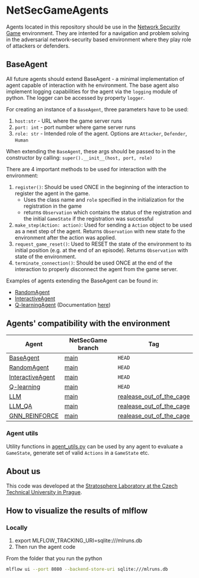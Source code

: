 # NetSecGameAgents
Agents located in this repository should be use in the [Network Security Game](https://github.com/stratosphereips/NetSecGame) environment. They are intented for a navigation and problem solving in the adversarial network-security based environment where they play role of attackers or defenders.

## BaseAgent
All future agents should extend BaseAgent - a minimal implementation of agent capable of interaction with he environment. The base agent also implement logging capabilities for the agent via the `logging` module of python. The logger can be accessed by property `logger`.

For creating an instance of a `BaseAgent`, three parameters have to be used:
1. `host:str` - URL where the game server runs
2. `port: int` - port number where  game server runs
3. `role: str` - Intended role of the agent. Options are `Attacker`, `Defender`, `Human`

When extending the `BaseAgent`, these args should be passed to in the constructor by calling:
```super().__init__(host, port, role)```

There are 4 important methods to be used for interaction with the environment:

1. `register()`: Should be used ONCE in the beginning of the interaction to register the agent in the game. 
    - Uses the class name and `role` specified in the initialization for the registration in the game
    - returns `Observation` which contains the status of the registration and the initial `GameState` if the registration was successful
2. `make_step(Action: action)`: Used for sending a `Action` object to be used as a next step of the agent. Returns `Observation` with new state fo the environment after the action was applied.
3. `request_game_reset()`: Used to RESET the state of the environment to its initial position (e.g. at the end of an episode). Returns `Observation` with state of the environment.
4. `terminate_connection()`: Should be used ONCE at the end of the interaction to properly disconnect the agent from the game server. 

Examples of agents extending the BaseAgent can be found in:
- [RandomAgent](./agents/random/random_agent.py)
- [InteractiveAgent](./agents/interactive_tui/interactive_tui.py)
- [Q-learningAgent](./agents/q_learning/q_agent.py) (Documentation [here](./docs/q-learning.md))

## Agents' compatibility with the environment

| Agent | NetSecGame branch | Tag|
| ----- |-----| ---- |
|[BaseAgent](./agents/base_agent.py) | [main](https://github.com/stratosphereips/NetSecGame/tree/main) | `HEAD`|
|[RandomAgent](./agents/random/random_agent.py) | [main](https://github.com/stratosphereips/NetSecGame/tree/main) | `HEAD`|
|[InteractiveAgent](./agents/interactive_tui/interactive_tui.py) | [main](https://github.com/stratosphereips/NetSecGame/tree/main) | `HEAD`|
|[Q-learning](./agents/q_learning/q_agent.py) | [main](https://github.com/stratosphereips/NetSecGame/tree/main) | `HEAD`|
|[LLM](./agents/llm/llm_agent.py)| [main](https://github.com/stratosphereips/NetSecGame/tree/main) | [realease_out_of_the_cage](https://github.com/stratosphereips/NetSecGame/tree/release_out_of_cage)|
|[LLM_QA](./agents/llm_qa/llm_agent_qa.py)| [main](https://github.com/stratosphereips/NetSecGame/tree/main) | [realease_out_of_the_cage](https://github.com/stratosphereips/NetSecGame/tree/release_out_of_cage)|
|[GNN_REINFORCE](./agents/llm_qa/llm_agent_qa.py)| [main](https://github.com/stratosphereips/NetSecGame/tree/main) | [realease_out_of_the_cage](https://github.com/stratosphereips/NetSecGame/tree/release_out_of_cage)|

### Agent utils
Utility functions in [agent_utils.py](./agents/agent_utils.py) can be used by any agent to evaluate a `GameState`, generate set of valid `Actions` in a `GameState` etc. 

## About us
This code was developed at the [Stratosphere Laboratory at the Czech Technical University in Prague](https://www.stratosphereips.org/).

## How to visualize the results of mlflow
### Locally

1. export MLFLOW_TRACKING_URI=sqlite:///mlruns.db
2. Then run the agent code

From the folder that you run the python
```bash
mlflow ui --port 8080 --backend-store-uri sqlite:///mlruns.db
```
